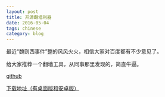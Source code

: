 ```yaml
---
layout: post
title: 开源翻墙利器
date: 2016-05-04
tags: chinese
category: blog
---
```


最近“魏则西事件”整的风风火火，相信大家对百度都有不少意见了。

给大家推荐一个翻墙工具，从同事那里发现的，简直牛逼。

[github](https://github.com/getlantern/lantern)

[下载地址（有桌面版和安卓版）](https://getlantern.org/)